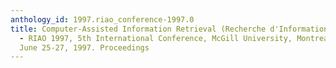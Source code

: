 ```yaml
---
anthology_id: 1997.riao_conference-1997.0
title: Computer-Assisted Information Retrieval (Recherche d'Information et ses Applications)
  - RIAO 1997, 5th International Conference, McGill University, Montreal, Canada,
  June 25-27, 1997. Proceedings
---
```

